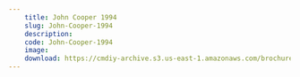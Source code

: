 ```yaml
---
    title: John Cooper 1994
    slug: John-Cooper-1994
    description:
    code: John-Cooper-1994
    image:
    download: https://cmdiy-archive.s3.us-east-1.amazonaws.com/brochures/documents/John+Cooper+1994.pdf
---
```

<!-- Content of the page -->

##
        